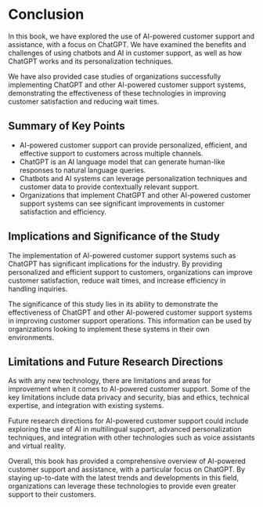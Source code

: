 # Conclusion

In this book, we have explored the use of AI-powered customer support and assistance, with a focus on ChatGPT. We have examined the benefits and challenges of using chatbots and AI in customer support, as well as how ChatGPT works and its personalization techniques.

We have also provided case studies of organizations successfully implementing ChatGPT and other AI-powered customer support systems, demonstrating the effectiveness of these technologies in improving customer satisfaction and reducing wait times.

Summary of Key Points
---------------------

* AI-powered customer support can provide personalized, efficient, and effective support to customers across multiple channels.
* ChatGPT is an AI language model that can generate human-like responses to natural language queries.
* Chatbots and AI systems can leverage personalization techniques and customer data to provide contextually relevant support.
* Organizations that implement ChatGPT and other AI-powered customer support systems can see significant improvements in customer satisfaction and efficiency.

Implications and Significance of the Study
------------------------------------------

The implementation of AI-powered customer support systems such as ChatGPT has significant implications for the industry. By providing personalized and efficient support to customers, organizations can improve customer satisfaction, reduce wait times, and increase efficiency in handling inquiries.

The significance of this study lies in its ability to demonstrate the effectiveness of ChatGPT and other AI-powered customer support systems in improving customer support operations. This information can be used by organizations looking to implement these systems in their own environments.

Limitations and Future Research Directions
------------------------------------------

As with any new technology, there are limitations and areas for improvement when it comes to AI-powered customer support. Some of the key limitations include data privacy and security, bias and ethics, technical expertise, and integration with existing systems.

Future research directions for AI-powered customer support could include exploring the use of AI in multilingual support, advanced personalization techniques, and integration with other technologies such as voice assistants and virtual reality.

Overall, this book has provided a comprehensive overview of AI-powered customer support and assistance, with a particular focus on ChatGPT. By staying up-to-date with the latest trends and developments in this field, organizations can leverage these technologies to provide even greater support to their customers.